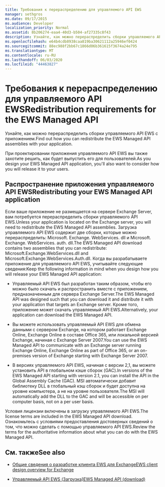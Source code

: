 ```yaml
---
title: Требования к перераспределению для управляемого API EWS
manager: sethgros
ms.date: 09/17/2015
ms.audience: Developer
localization_priority: Normal
ms.assetid: 8b206274-eaa4-40d3-b504-af27335c8f43
description: Узнайте, как можно перераспределить сборки управляемого API EWS с приложением.
ms.openlocfilehash: e64b4cdb8938caa819ba30621112a25946ef0424
ms.sourcegitcommit: 88ec988f2bb67c1866d06b361615f3674a24e795
ms.translationtype: MT
ms.contentlocale: ru-RU
ms.lasthandoff: 06/03/2020
ms.locfileid: "44463827"
---
```

# <a name="redistribution-requirements-for-the-ews-managed-api"></a><span data-ttu-id="917f9-103">Требования к перераспределению для управляемого API EWS</span><span class="sxs-lookup"><span data-stu-id="917f9-103">Redistribution requirements for the EWS Managed API</span></span>

<span data-ttu-id="917f9-104">Узнайте, как можно перераспределить сборки управляемого API EWS с приложением.</span><span class="sxs-lookup"><span data-stu-id="917f9-104">Find out how you can redistribute the EWS Managed API assemblies with your application.</span></span>
  
<span data-ttu-id="917f9-105">При проектировании приложения управляемого API EWS вы также захотите решить, как будет выпустить его для пользователей.</span><span class="sxs-lookup"><span data-stu-id="917f9-105">As you design your EWS Managed API application, you'll also want to consider how you will release it to your users.</span></span> 
  
## <a name="redistributing-your-ews-managed-api-application"></a><span data-ttu-id="917f9-106">Распространение приложения управляемого API EWS</span><span class="sxs-lookup"><span data-stu-id="917f9-106">Redistributing your EWS Managed API application</span></span>

<span data-ttu-id="917f9-107">Если ваше приложение не размещается на сервере Exchange Server, вам потребуется перераспределить сборки управляемого API EWS.</span><span class="sxs-lookup"><span data-stu-id="917f9-107">Unless your application is located on the Exchange server, you will need to redistribute the EWS Managed API assemblies.</span></span> <span data-ttu-id="917f9-108">Загрузка управляемого API EWS содержит две сборки, которые можно перераспределить: Microsoft. Exchange. WebServices. dll и Microsoft. Exchange. WebServices. auth. dll.</span><span class="sxs-lookup"><span data-stu-id="917f9-108">The EWS Managed API download contains two assemblies that you can redistribute: Microsoft.Exchange.WebServices.dll and Microsoft.Exchange.WebServices.Auth.dll.</span></span> <span data-ttu-id="917f9-109">Когда вы разрабатываете приложение для управляемого API EWS, учитывайте следующие сведения:</span><span class="sxs-lookup"><span data-stu-id="917f9-109">Keep the following information in mind when you design how you will release your EWS Managed API application:</span></span>
  
- <span data-ttu-id="917f9-110">Управляемый API EWS был разработан таким образом, чтобы его можно было скачать и распространить вместе с приложением, предназначенным для сервера Exchange Server.</span><span class="sxs-lookup"><span data-stu-id="917f9-110">The EWS Managed API was designed such that you can download it and distribute it with your application that targets an Exchange server.</span></span> <span data-ttu-id="917f9-111">Кроме того, приложение может скачать управляемый API EWS.</span><span class="sxs-lookup"><span data-stu-id="917f9-111">Alternatively, your application can download the EWS Managed API.</span></span>
    
- <span data-ttu-id="917f9-112">Вы можете использовать управляемый API EWS для обмена данными с сервером Exchange, на котором работает Exchange Online, Exchange Online в составе Office 365, или локальной версией Exchange, начиная с Exchange Server 2007.</span><span class="sxs-lookup"><span data-stu-id="917f9-112">You can use the EWS Managed API to communicate with an Exchange server running Exchange Online, Exchange Online as part of Office 365, or an on-premises version of Exchange starting with Exchange Server 2007.</span></span>
    
- <span data-ttu-id="917f9-113">В версиях управляемого API EWS, начиная с версии 2,1, вы можете установить API в глобальном кэше сборок (GAC).</span><span class="sxs-lookup"><span data-stu-id="917f9-113">In versions of the EWS Managed API starting with version 2.1, you can install the API in the Global Assembly Cache (GAC).</span></span> <span data-ttu-id="917f9-114">MSI автоматически добавит библиотеку DLL в глобальный кэш сборок и будет доступна на уровне компьютера, а не на уровне пользователя.</span><span class="sxs-lookup"><span data-stu-id="917f9-114">The MSI will automatically add the DLL to the GAC and will be accessible on per computer basis, not on a per user basis.</span></span>
    
<span data-ttu-id="917f9-115">Условия лицензии включены в загрузку управляемого API EWS.</span><span class="sxs-lookup"><span data-stu-id="917f9-115">The license terms are included in the EWS Managed API download.</span></span> <span data-ttu-id="917f9-116">Ознакомьтесь с условиями предоставления достоверных сведений о том, что можно сделать с помощью управляемого API EWS.</span><span class="sxs-lookup"><span data-stu-id="917f9-116">Review the terms for the authoritative information about what you can do with the EWS Managed API.</span></span>
  
## <a name="see-also"></a><span data-ttu-id="917f9-117">См. также</span><span class="sxs-lookup"><span data-stu-id="917f9-117">See also</span></span>


- [<span data-ttu-id="917f9-118">Общие сведения о разработке клиента EWS для Exchange</span><span class="sxs-lookup"><span data-stu-id="917f9-118">EWS client design overview for Exchange</span></span>](ews-client-design-overview-for-exchange.md)
    
- [<span data-ttu-id="917f9-119">Управляемый API EWS (Загрузка)</span><span class="sxs-lookup"><span data-stu-id="917f9-119">EWS Managed API (download)</span></span>](https://aka.ms/ews-managed-api-readme)
    

